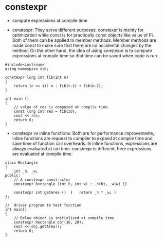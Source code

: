 # constexpr
* compute expressions at compile time

* constexpr: 
They serve different purposes. constexpr is mainly for optimization while const is for practically const objects like value of Pi.
Both of them can be applied to member methods. Member methods are made const to make sure that there are no accidental changes
by the method. 
On the other hand, the idea of using constexpr is to compute expressions at compile time so that time can be saved when code is run.

```
#include<iostream> 
using namespace std; 
  
constexpr long int fib(int n) 
{ 
    return (n <= 1)? n : fib(n-1) + fib(n-2); 
} 
  
int main () 
{ 
    // value of res is computed at compile time.  
    const long int res = fib(30); 
    cout << res; 
    return 0; 
} 
```

* constexpr vs inline functions: 
Both are for performance improvements, inline functions are request to compiler to expand at compile time and save time of function call
overheads. 
In inline functions, expressions are always evaluated at run time. constexpr is different, here expressions are evaluated at compile time.

```
class Rectangle 
{ 
    int _h, _w; 
public: 
    // A constexpr constructor 
    constexpr Rectangle (int h, int w) : _h(h), _w(w) {} 
      
    constexpr int getArea ()  {   return _h * _w; } 
}; 
  
//  driver program to test function 
int main() 
{ 
    // Below object is initialized at compile time 
    constexpr Rectangle obj(10, 20); 
    cout << obj.getArea(); 
    return 0; 
} 
```
